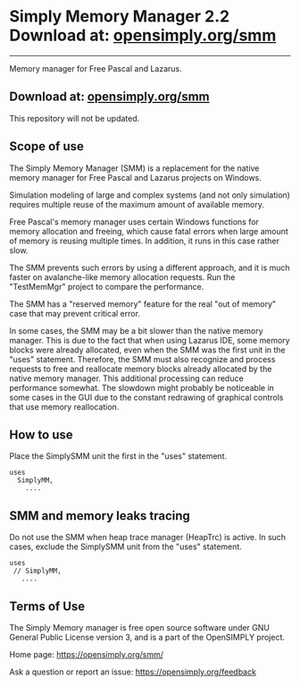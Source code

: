 # Simply Memory Manager 2.2   Download at: [opensimply.org/smm](https://opensimply.org/smm/)   
***************************

Memory manager for Free Pascal and Lazarus. 

## Download at: [opensimply.org/smm](https://opensimply.org/smm/) 

This repository will not be updated.





## Scope of use

The Simply Memory Manager (SMM) is a replacement for the native memory
manager for Free Pascal and Lazarus projects on Windows.

Simulation modeling of large and complex systems (and not only simulation)
requires multiple reuse of the maximum amount of available memory.

Free Pascal's memory manager uses certain Windows functions for memory
allocation and freeing, which cause fatal errors when large amount of memory 
is reusing multiple times. In addition, it runs in this case rather slow.

The SMM prevents such errors by using a different approach, and it is much
faster on avalanche-like memory allocation requests.
Run the "TestMemMgr" project to compare the performance.

The SMM has a "reserved memory" feature for the real "out of memory" case
that may prevent critical error.

In some cases, the SMM may be a bit slower than the native memory manager.
This is due to the fact that when using Lazarus IDE, some memory blocks
were already allocated, even when the SMM was the first unit in the "uses"
statement. Therefore, the SMM must also recognize and process requests to
free and reallocate memory blocks already allocated by the native memory
manager. This additional processing can reduce performance somewhat. The
slowdown might probably be noticeable in some cases in the GUI due to the
constant redrawing of graphical controls that use memory reallocation.


## How to use

Place the SimplySMM unit the first in the "uses" statement.

    uses
      SimplyMM,
        ....
 
## SMM and memory leaks tracing

Do not use the SMM when heap trace manager (HeapTrc) is active. 
In such cases, exclude the SimplySMM unit from the "uses" statement.  

    uses
     // SimplyMM,
       .... 
	
 
 
## Terms of Use 

The Simply Memory manager is free open source software under GNU General
Public License version 3, and is a part of the OpenSIMPLY project.

Home page: https://opensimply.org/smm/

Ask a question or report an issue: https://opensimply.org/feedback
